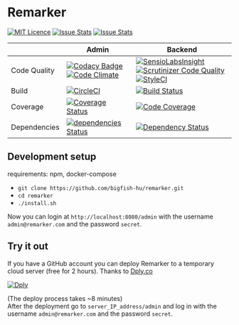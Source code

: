 # Remarker  

[![MIT Licence](https://badges.frapsoft.com/os/mit/mit.svg?v=103)](https://github.com/bigfish-hu/remarker/blob/master/LICENSE) 
[![Issue Stats](http://issuestats.com/github/bigfish-hu/remarker/badge/pr?style=flat)](http://issuestats.com/github/bigfish-hu/remarker) 
[![Issue Stats](http://issuestats.com/github/bigfish-hu/remarker/badge/issue?style=flat)](http://issuestats.com/github/bigfish-hu/remarker) 

| | Admin | Backend |
|--------|-------|---------|
|Code Quality|[![Codacy Badge](https://api.codacy.com/project/badge/Grade/8ffb76d1ea2044f38272692833a40c1b)](https://www.codacy.com/app/nadapapa/remarker?utm_source=github.com&amp;utm_medium=referral&amp;utm_content=bigfish-hu/remarker&amp;utm_campaign=Badge_Grade) [![Code Climate](https://codeclimate.com/github/bigfish-hu/remarker/badges/gpa.svg)](https://codeclimate.com/github/bigfish-hu/remarker) |[![SensioLabsInsight](https://insight.sensiolabs.com/projects/5672bd1c-eaa1-4424-92bc-4cfd4cebfb2b/mini.png)](https://insight.sensiolabs.com/projects/5672bd1c-eaa1-4424-92bc-4cfd4cebfb2b) [![Scrutinizer Code Quality](https://scrutinizer-ci.com/g/bigfish-hu/remarker/badges/quality-score.png?b=master)](https://scrutinizer-ci.com/g/bigfish-hu/remarker/?branch=master) [![StyleCI](https://styleci.io/repos/57279861/shield?branch=master)](https://styleci.io/repos/57279861)
|Build      | [![CircleCI](https://circleci.com/gh/bigfish-hu/remarker/tree/master.svg?style=svg)](https://circleci.com/gh/bigfish-hu/remarker/tree/master) |[![Build Status](https://travis-ci.org/bigfish-hu/remarker.svg?branch=master)](https://travis-ci.org/bigfish-hu/remarker)|
|Coverage   | [![Coverage Status](https://coveralls.io/repos/github/bigfish-hu/remarker/badge.svg)](https://coveralls.io/github/bigfish-hu/remarker) |[![Code Coverage](https://scrutinizer-ci.com/g/bigfish-hu/remarker/badges/coverage.png?b=master)](https://scrutinizer-ci.com/g/bigfish-hu/remarker/?branch=master)| 
|Dependencies|[![dependencies Status](https://david-dm.org/bigfish-hu/remarker/status.svg?path=admin)](https://david-dm.org/bigfish-hu/remarker?path=admin)|[![Dependency Status](https://www.versioneye.com/user/projects/5908d9bf82470b0069c268f6/badge.svg?style=flat-square)](https://www.versioneye.com/user/projects/5908d9bf82470b0069c268f6)|

## Development setup  

  requirements: npm, docker-compose  

- `git clone https://github.com/bigfish-hu/remarker.git`
- `cd remarker`
- `./install.sh`

Now you can login at `http://localhost:8080/admin` with the username `admin@remarker.com` and the password `secret`.  

## Try it out  
If you have a GitHub account you can deploy Remarker to a temporary cloud server (free for 2 hours). Thanks to [Dply.co](https://dply.co/)
  
[![Dply](https://dply.co/b.svg)](https://dply.co/b/DMNqhtCG) 
  
(The deploy process takes ~8 minutes)  
After the deployment go to `server_IP_address/admin` and log in with the username `admin@remarker.com` and the password `secret`.  
